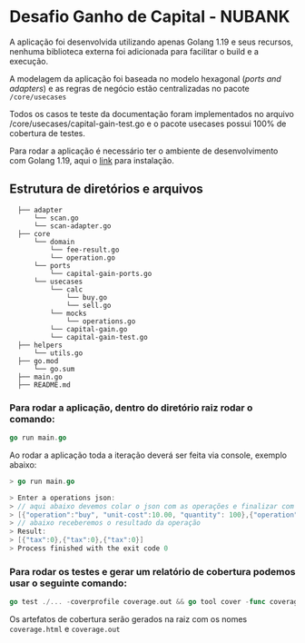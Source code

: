 
# Desafio Ganho de Capital - NUBANK

A aplicação foi desenvolvida utilizando apenas Golang 1.19 e seus recursos, nenhuma biblioteca externa foi adicionada para facilitar o build e a execução.

A modelagem da aplicação foi baseada no modelo hexagonal (_ports and adapters_) e as regras de negócio estão centralizadas no pacote `/core/usecases`

Todos os casos te teste da documentação foram implementados no arquivo /core/usecases/capital-gain-test.go e o pacote usecases possui 100% de cobertura de testes.

Para rodar a aplicação é necessário ter o ambiente de desenvolvimento com Golang 1.19, aqui o [link](https://go.dev/doc/install) para instalação.

## Estrutura de diretórios e arquivos
```shell
  ├── adapter
      └── scan.go
      └── scan-adapter.go
  ├── core
      └── domain
          └── fee-result.go
          └── operation.go
      └── ports
          └── capital-gain-ports.go
      └── usecases
          └── calc
              └── buy.go
              └── sell.go
          └── mocks
              └── operations.go
          └── capital-gain.go
          └── capital-gain-test.go
  ├── helpers
      └── utils.go
  ├── go.mod
      └── go.sum
  ├── main.go
  ├── README.md
```

### Para rodar a aplicação, dentro do diretório raiz rodar o comando:
```go
go run main.go
```
Ao rodar a aplicação toda a iteração deverá ser feita via console, exemplo abaixo:

````go
> go run main.go

> Enter a operations json:
> // aqui abaixo devemos colar o json com as operações e finalizar com a tecla "Enter"
> [{"operation":"buy", "unit-cost":10.00, "quantity": 100},{"operation":"sell", "unit-cost":15.00, "quantity": 50},{"operation":"sell", "unit-cost":15.00, "quantity": 50}]
> // abaixo receberemos o resultado da operação
> Result:
> [{"tax":0},{"tax":0},{"tax":0}]
> Process finished with the exit code 0
````

### Para rodar os testes e gerar um relatório de cobertura podemos usar o seguinte comando:
```go
go test ./... -coverprofile coverage.out && go tool cover -func coverage.out && go tool cover -html=coverage.out -o coverage.html
```
Os artefatos de cobertura serão gerados na raiz com os nomes `coverage.html` e `coverage.out`